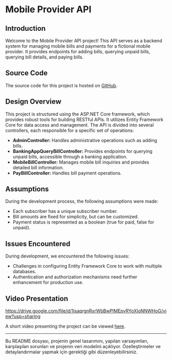 # Mobile Provider API

## Introduction

Welcome to the Mobile Provider API project! This API serves as a backend system for managing mobile bills and payments for a fictional mobile provider. It provides endpoints for adding bills, querying unpaid bills, querying bill details, and paying bills.

## Source Code

The source code for this project is hosted on [GitHub](https://github.com/burak-ince/.NET_bill).

## Design Overview

This project is structured using the ASP.NET Core framework, which provides robust tools for building RESTful APIs. It utilizes Entity Framework Core for data access and management. The API is divided into several controllers, each responsible for a specific set of operations:

- **AdminController:** Handles administrative operations such as adding bills.
- **BankingAppQueryBillController:** Provides endpoints for querying unpaid bills, accessible through a banking application.
- **MobileBillController:** Manages mobile bill inquiries and provides detailed bill information.
- **PayBillController:** Handles bill payment operations.

## Assumptions

During the development process, the following assumptions were made:
- Each subscriber has a unique subscriber number.
- Bill amounts are fixed for simplicity, but can be customized.
- Payment status is represented as a boolean (true for paid, false for unpaid).

## Issues Encountered

During development, we encountered the following issues:
- Challenges in configuring Entity Framework Core to work with multiple databases.
- Authentication and authorization mechanisms need further enhancement for production use.

## Video Presentation

https://drive.google.com/file/d/1isaqrgnRxrWbBwPlMEpvRYoXIoNNWHoG/view?usp=sharing

A short video presenting the project can be viewed [here](link-to-video).

---

Bu README dosyası, projenin genel tasarımını, yapılan varsayımları, karşılaşılan sorunları ve projenin veri modelini açıklıyor. Özelleştirmeler ve detaylandırmalar yapmak için gerektiği gibi düzenleyebilirsiniz.
